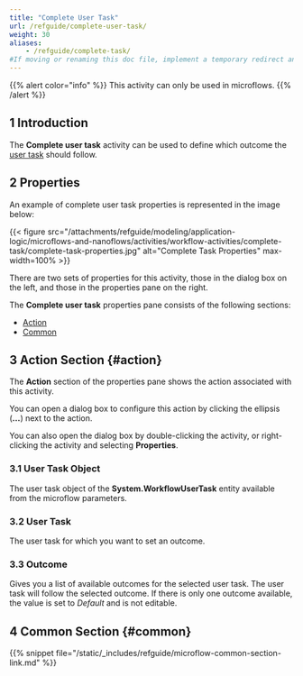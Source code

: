 ```yaml
---
title: "Complete User Task"
url: /refguide/complete-user-task/
weight: 30
aliases:
    - /refguide/complete-task/
#If moving or renaming this doc file, implement a temporary redirect and let the respective team know they should update the URL in the product. See Mapping to Products for more details.
---
```


{{% alert color="info" %}}
This activity can only be used in microflows.
{{% /alert %}}

## 1 Introduction

The **Complete user task** activity can be used to define which outcome the [user task](/refguide/user-task/) should follow. 

## 2 Properties

An example of complete user task properties is represented in the image below:

{{< figure src="/attachments/refguide/modeling/application-logic/microflows-and-nanoflows/activities/workflow-activities/complete-task/complete-task-properties.jpg" alt="Complete Task Properties" max-width=100% >}}

There are two sets of properties for this activity, those in the dialog box on the left, and those in the properties pane on the right.

The **Complete user task** properties pane consists of the following sections:

* [Action](#action)
* [Common](#common)

## 3 Action Section {#action}

The **Action** section of the properties pane shows the action associated with this activity.

You can open a dialog box to configure this action by clicking the ellipsis (**…**) next to the action.

You can also open the dialog box by double-clicking the activity, or right-clicking the activity and selecting **Properties**.

### 3.1 User Task Object

The user task object of the **System.WorkflowUserTask** entity available from the microflow parameters.

### 3.2 User Task

The user task for which you want to set an outcome. 

### 3.3 Outcome

Gives you a list of available outcomes for the selected user task. The user task will follow the selected outcome. If there is only one outcome available, the value is set to *Default* and is not editable.

## 4 Common Section {#common}

{{% snippet file="/static/_includes/refguide/microflow-common-section-link.md" %}}
